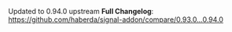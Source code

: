 Updated to 0.94.0 upstream
**Full Changelog**: https://github.com/haberda/signal-addon/compare/0.93.0...0.94.0
